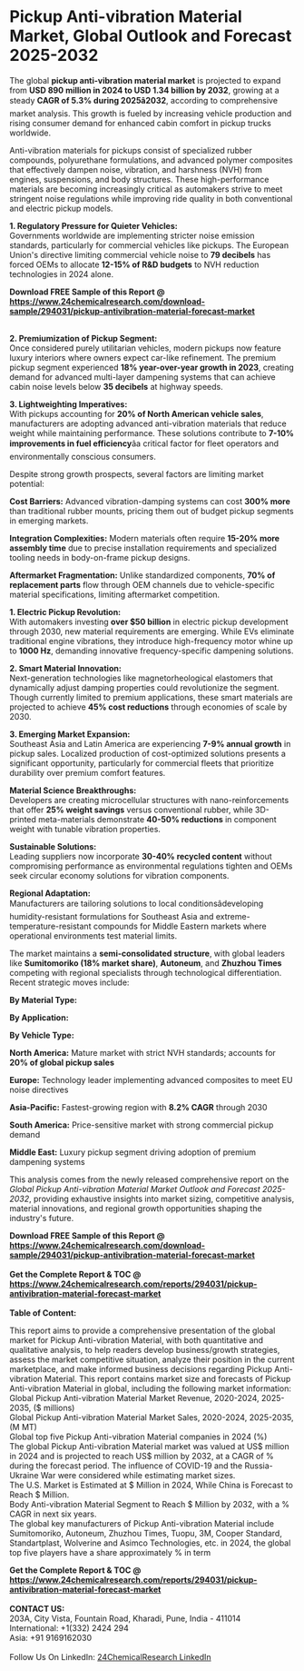 <h1>Pickup Anti-vibration Material Market, Global Outlook and Forecast 2025-2032</h1><p>The global <strong>pickup anti-vibration material market</strong> is projected to expand from <strong>USD 890 million in 2024 to USD 1.34 billion by 2032</strong>, growing at a steady <strong>CAGR of 5.3% during 2025â2032</strong>, according to comprehensive market analysis. This growth is fueled by increasing vehicle production and rising consumer demand for enhanced cabin comfort in pickup trucks worldwide.</p><p>Anti-vibration materials for pickups consist of specialized rubber compounds, polyurethane formulations, and advanced polymer composites that effectively dampen noise, vibration, and harshness (NVH) from engines, suspensions, and body structures. These high-performance materials are becoming increasingly critical as automakers strive to meet stringent noise regulations while improving ride quality in both conventional and electric pickup models.</p><p><strong>1. Regulatory Pressure for Quieter Vehicles:</strong><br>
Governments worldwide are implementing stricter noise emission standards, particularly for commercial vehicles like pickups. The European Union's directive limiting commercial vehicle noise to <strong>79 decibels</strong> has forced OEMs to allocate <strong>12-15% of R&amp;D budgets</strong> to NVH reduction technologies in 2024 alone.</p><div><b>Download FREE Sample of this Report @ 
            <a href="https://www.24chemicalresearch.com/download-sample/294031/pickup-antivibration-material-forecast-market">
            https://www.24chemicalresearch.com/download-sample/294031/pickup-antivibration-material-forecast-market</a></b></div><br><p><strong>2. Premiumization of Pickup Segment:</strong><br>
Once considered purely utilitarian vehicles, modern pickups now feature luxury interiors where owners expect car-like refinement. The premium pickup segment experienced <strong>18% year-over-year growth in 2023</strong>, creating demand for advanced multi-layer dampening systems that can achieve cabin noise levels below <strong>35 decibels</strong> at highway speeds.</p><p><strong>3. Lightweighting Imperatives:</strong><br>
With pickups accounting for <strong>20% of North American vehicle sales</strong>, manufacturers are adopting advanced anti-vibration materials that reduce weight while maintaining performance. These solutions contribute to <strong>7-10% improvements in fuel efficiency</strong>âa critical factor for fleet operators and environmentally conscious consumers.</p><p>Despite strong growth prospects, several factors are limiting market potential:</p><p><strong>Cost Barriers:</strong> Advanced vibration-damping systems can cost <strong>300% more</strong> than traditional rubber mounts, pricing them out of budget pickup segments in emerging markets.</p><p><strong>Integration Complexities:</strong> Modern materials often require <strong>15-20% more assembly time</strong> due to precise installation requirements and specialized tooling needs in body-on-frame pickup designs.</p><p><strong>Aftermarket Fragmentation:</strong> Unlike standardized components, <strong>70% of replacement parts</strong> flow through OEM channels due to vehicle-specific material specifications, limiting aftermarket competition.</p><p><strong>1. Electric Pickup Revolution:</strong><br>
With automakers investing <strong>over $50 billion</strong> in electric pickup development through 2030, new material requirements are emerging. While EVs eliminate traditional engine vibrations, they introduce high-frequency motor whine up to <strong>1000 Hz</strong>, demanding innovative frequency-specific dampening solutions.</p><p><strong>2. Smart Material Innovation:</strong><br>
Next-generation technologies like magnetorheological elastomers that dynamically adjust damping properties could revolutionize the segment. Though currently limited to premium applications, these smart materials are projected to achieve <strong>45% cost reductions</strong> through economies of scale by 2030.</p><p><strong>3. Emerging Market Expansion:</strong><br>
Southeast Asia and Latin America are experiencing <strong>7-9% annual growth</strong> in pickup sales. Localized production of cost-optimized solutions presents a significant opportunity, particularly for commercial fleets that prioritize durability over premium comfort features.</p><p><strong>Material Science Breakthroughs:</strong><br>
	Developers are creating microcellular structures with nano-reinforcements that offer <strong>25% weight savings</strong> versus conventional rubber, while 3D-printed meta-materials demonstrate <strong>40-50% reductions</strong> in component weight with tunable vibration properties.</p><p><strong>Sustainable Solutions:</strong><br>
	Leading suppliers now incorporate <strong>30-40% recycled content</strong> without compromising performance as environmental regulations tighten and OEMs seek circular economy solutions for vibration components.</p><p><strong>Regional Adaptation:</strong><br>
	Manufacturers are tailoring solutions to local conditionsâdeveloping humidity-resistant formulations for Southeast Asia and extreme-temperature-resistant compounds for Middle Eastern markets where operational environments test material limits.</p><p>The market maintains a <strong>semi-consolidated structure</strong>, with global leaders like <strong>Sumitomoriko (18% market share)</strong>, <strong>Autoneum</strong>, and <strong>Zhuzhou Times</strong> competing with regional specialists through technological differentiation. Recent strategic moves include:</p><p><strong>By Material Type:</strong></p><p><strong>By Application:</strong></p><p><strong>By Vehicle Type:</strong></p><p><strong>North America:</strong> Mature market with strict NVH standards; accounts for <strong>20% of global pickup sales</strong></p><p><strong>Europe:</strong> Technology leader implementing advanced composites to meet EU noise directives</p><p><strong>Asia-Pacific:</strong> Fastest-growing region with <strong>8.2% CAGR</strong> through 2030</p><p><strong>South America:</strong> Price-sensitive market with strong commercial pickup demand</p><p><strong>Middle East:</strong> Luxury pickup segment driving adoption of premium dampening systems</p><p>This analysis comes from the newly released comprehensive report on the <em>Global Pickup Anti-vibration Material Market Outlook and Forecast 2025-2032</em>, providing exhaustive insights into market sizing, competitive analysis, material innovations, and regional growth opportunities shaping the industry's future.</p><div><b>Download FREE Sample of this Report @ 
            <a href="https://www.24chemicalresearch.com/download-sample/294031/pickup-antivibration-material-forecast-market">
            https://www.24chemicalresearch.com/download-sample/294031/pickup-antivibration-material-forecast-market</a></b></div><br><div><b>Get the Complete Report & TOC @ 
            <a href="https://www.24chemicalresearch.com/reports/294031/pickup-antivibration-material-forecast-market">
            https://www.24chemicalresearch.com/reports/294031/pickup-antivibration-material-forecast-market</a></b></div><br>
            <b>Table of Content:</b><p>This report aims to provide a comprehensive presentation of the global market for Pickup Anti-vibration Material, with both quantitative and qualitative analysis, to help readers develop business/growth strategies, assess the market competitive situation, analyze their position in the current marketplace, and make informed business decisions regarding Pickup Anti-vibration Material. This report contains market size and forecasts of Pickup Anti-vibration Material in global, including the following market information:<br />
Global Pickup Anti-vibration Material Market Revenue, 2020-2024, 2025-2035, ($ millions)<br />
Global Pickup Anti-vibration Material Market Sales, 2020-2024, 2025-2035, (M MT)<br />
Global top five Pickup Anti-vibration Material companies in 2024 (%)<br />
The global Pickup Anti-vibration Material market was valued at US$ million in 2024 and is projected to reach US$ million by 2032, at a CAGR of % during the forecast period. The influence of COVID-19 and the Russia-Ukraine War were considered while estimating market sizes.<br />
The U.S. Market is Estimated at $ Million in 2024, While China is Forecast to Reach $ Million.<br />
Body Anti-vibration Material Segment to Reach $ Million by 2032, with a % CAGR in next six years.<br />
The global key manufacturers of Pickup Anti-vibration Material include Sumitomoriko, Autoneum, Zhuzhou Times, Tuopu, 3M, Cooper Standard, Standartplast, Wolverine and Asimco Technologies, etc. in 2024, the global top five players have a share approximately % in term</p><div><b>Get the Complete Report & TOC @ 
            <a href="https://www.24chemicalresearch.com/reports/294031/pickup-antivibration-material-forecast-market">
            https://www.24chemicalresearch.com/reports/294031/pickup-antivibration-material-forecast-market</a></b></div><br><b>CONTACT US:</b><br>
            203A, City Vista, Fountain Road, Kharadi, Pune, India - 411014<br>
            International: +1(332) 2424 294<br>
            Asia: +91 9169162030 <br><br>
            Follow Us On LinkedIn: <a href="https://www.linkedin.com/company/24chemicalresearch/">24ChemicalResearch LinkedIn</a>